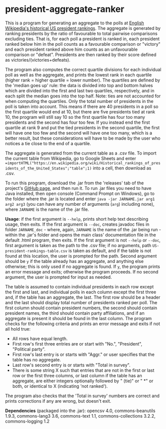 # president-aggregate-ranker
This is a program for generating an aggregate to the polls at [English Wikipedia's historical US president rankings](https://en.wikipedia.org/wiki/Historical_rankings_of_presidents_of_the_United_States#Scholar_survey_results). The aggregate is generated by ranking presidents by the ratio of favourable to total pairwise comparisons excluding ties. That is, for each poll a president is ranked in, each president ranked below him in the poll counts as a favourable comparison or "victory" and each president ranked above him counts as an unfavourable comparison or "defeat". Presidents are then ranked by their score defined as victories/(victories+defeats).

The program also computes the correct quartile divisions for each individual poll as well as the aggregate, and prints the lowest rank in each quartile (higher rank = higher quartile = lower number). The quartiles are defined by the 'median goes up' rule: the data is divided into top and bottom halves which are divided into the first and last two quartiles, respectively, and in each split the median goes into the top half. Note: ties are not accounted for when computing the quartiles. Only the total number of presidents in the poll is taken into account. This means if there are 40 presidents in a poll so the first quartile would end at 10, but there are five presidents tied at rank 10, the program will still say 10 so the first quartile has four too many presidents and the second has four too few. If you instead end the first quartile at rank 9 and put the tied presidents in the second quartile, the first will have one too few and the second will have one too many, which is a better result, but these considerations will have to be made by the user who notices a tie close to the end of a quartile.

The aggregate is generated from the current table as a .csv file. To import the current table from Wikipedia, go to Google Sheets and enter `=importHTML("https://en.wikipedia.org/wiki/Historical_rankings_of_presidents_of_the_United_States";"table";1)` into a cell, then download as .csv.

To run this program, download the .jar from the 'releases' tab of the project's [GitHub page](https://github.com/Bl-rp/president-aggregate-ranker), and then run it. To run .jar files you need to have Java installed, then open console (Command Prompt on Windows), go to the folder where the .jar is located and enter `java -jar JARNAME.jar arg1 arg2 arg3` (you can have any number of arguments (`arg`) including none), where `JARNAME` is the name of the .jar file.

**Usage**: if the first argument is `--help`, prints short help text describing usage, then exits. If the first argument is `--doc`, creates javadoc files in folder `JARNAME_doc` - where, again, `JARNAME` is the name of the .jar being run - within the .jar's folder and opens the main class' documentation file in the default .html program, then exits. If the first argument is not `--help` or `--doc`, first argument is taken as the path to the .csv file; if no arguments, path `US-president-rankings-table.csv` is taken as default, and if the table is not found at this location, the user is prompted for the path. Second argument should be `y` if the table already has an aggregate, and anything else otherwise; this is only used if no aggregate is found. If `y`, the program prints an error message and exits; otherwise the program proceeds. If no second argument, the user is prompted for input as needed.

The table is assumed to contain individual presidents in each row except the first and last, and individual polls in each column except the first three and, if the table has an aggregate, the last. The first row should be a header and the last should display total number of presidents ranked per poll. The first column should contain president numbers, the second should contain president names, the third should contain party affiliations, and if an aggregate is present it should be found in the last column. The program checks for the following criteria and prints an error message and exits if not all hold true:

* All rows have equal length.
* First row's first three entries are or start with "No.", "President", "Political party".
* First row's last entry is or starts with "Aggr." or user specifies that the table has no aggregate.
* Last row's second entry is or starts with "Total in survey".
* There is some string X such that entries that are not in the first or last row or the first three columns, or last column if the table has an aggregate, are either integers optionally followed by " (tie)" or " \*" or both, or identical to X (indicating 'not ranked').

The program also checks that the 'Total in survey' numbers are correct and prints corrections if any are wrong, but doesn't exit.

**Dependencies** (packaged into the .jar): opencsv 4.0, commons-beanutils 1.9.3, commons-lang3 3.6, commons-text 1.1, commons-collections 3.2.2, commons-logging 1.2
